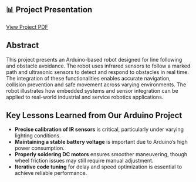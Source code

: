 ## 📊 Project Presentation
[View Project PDF](Line-Following-Obstacle-Avoiding-Robot.pdf)

## Abstract

This project presents an Arduino-based robot designed for line following and obstacle
avoidance. The robot uses infrared sensors to follow a marked path and ultrasonic sensors to
detect and respond to obstacles in real time. The integration of these functionalities enables
accurate navigation, collision prevention and safe movement across varying environments. The
robot illustrates how embedded systems and sensor integration can be applied to real-world
industrial and service robotics applications. 

## Key Lessons Learned from Our Arduino Project

- **Precise calibration of IR sensors** is critical, particularly under varying lighting conditions.  
- **Maintaining a stable battery voltage** is important due to Arduino’s high power consumption.  
- **Properly soldering DC motors** ensures smoother maneuvering, though wheel friction issues may still require manual adjustment.  
- **Iterative code tuning** for delay and speed optimization is essential to achieve reliable performance.  
